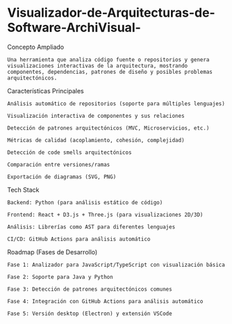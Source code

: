 # Visualizador-de-Arquitecturas-de-Software-ArchiVisual-
Concepto Ampliado

    Una herramienta que analiza código fuente o repositorios y genera visualizaciones interactivas de la arquitectura, mostrando componentes, dependencias, patrones de diseño y posibles problemas arquitectónicos.

Características Principales

    Análisis automático de repositorios (soporte para múltiples lenguajes)

    Visualización interactiva de componentes y sus relaciones

    Detección de patrones arquitectónicos (MVC, Microservicios, etc.)

    Métricas de calidad (acoplamiento, cohesión, complejidad)

    Detección de code smells arquitectónicos

    Comparación entre versiones/ramas

    Exportación de diagramas (SVG, PNG)

Tech Stack

    Backend: Python (para análisis estático de código)

    Frontend: React + D3.js + Three.js (para visualizaciones 2D/3D)

    Análisis: Librerías como AST para diferentes lenguajes

    CI/CD: GitHub Actions para análisis automático

Roadmap (Fases de Desarrollo)

    Fase 1: Analizador para JavaScript/TypeScript con visualización básica

    Fase 2: Soporte para Java y Python

    Fase 3: Detección de patrones arquitectónicos comunes

    Fase 4: Integración con GitHub Actions para análisis automático

    Fase 5: Versión desktop (Electron) y extensión VSCode